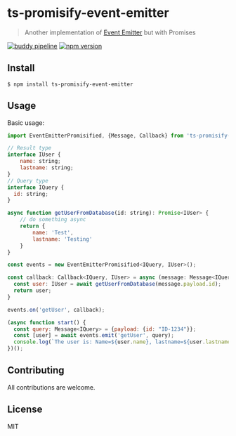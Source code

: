 # ts-promisify-event-emitter
> Another implementation of [Event Emitter](https://nodejs.org/api/events.html) but with Promises

[![buddy pipeline](https://app.buddy.works/alvarobernalgimeno/ts-promisify-event-emitter/pipelines/pipeline/200299/badge.svg?token=f79a6421c158c33af76586dc76536693035d6d48c905e1b231beda515ddf01b1 "buddy pipeline")](https://app.buddy.works/alvarobernalgimeno/ts-promisify-event-emitter/pipelines/pipeline/200299) [![npm version](https://badge.fury.io/js/ts-promisify-event-emitter.svg)](https://badge.fury.io/js/ts-promisify-event-emitter)
## Install
```
$ npm install ts-promisify-event-emitter
```

## Usage

Basic usage:

```js
import EventEmitterPromisified, {Message, Callback} from 'ts-promisify-event-emitter';

// Result type
interface IUser {
    name: string;
    lastname: string;
}
// Query type
interface IQuery {
  id: string;
}

async function getUserFromDatabase(id: string): Promise<IUser> {
    // do something async
    return {
        name: 'Test',
        lastname: 'Testing'
    }
}

const events = new EventEmitterPromisified<IQuery, IUser>();

const callback: Callback<IQuery, IUser> = async (message: Message<IQuery>): Promise<IUser> => {
  const user: IUser = await getUserFromDatabase(message.payload.id);
  return user;
}

events.on('getUser', callback);

(async function start() {
  const query: Message<IQuery> = {payload: {id: "ID-1234"}};
  const [user] = await events.emit('getUser', query);
  console.log(`The user is: Name=${user.name}, lastname=${user.lastname}.`);
})();
```

## Contributing

All contributions are welcome.

## License

MIT
